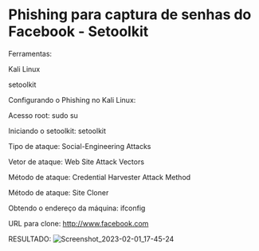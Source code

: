 # Phishing para captura de senhas do Facebook - Setoolkit
Ferramentas:

Kali Linux

setoolkit

Configurando o Phishing no Kali Linux:

Acesso root: sudo su

Iniciando o setoolkit: setoolkit

Tipo de ataque: Social-Engineering Attacks

Vetor de ataque: Web Site Attack Vectors

Método de ataque: Credential Harvester Attack Method 

Método de ataque: Site Cloner

Obtendo o endereço da máquina: ifconfig

URL para clone: http://www.facebook.com

RESULTADO:
![Screenshot_2023-02-01_17-45-24](https://user-images.githubusercontent.com/124115077/216181790-9e05ecc0-ac28-42d0-82b6-7e9e443746f7.png)
